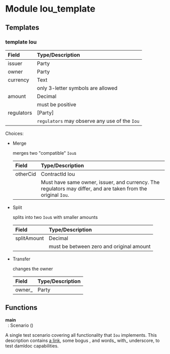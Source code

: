 # <a name="module-ioutemplate-98694"></a>Module Iou\_template

## Templates

### <a name="template-ioutemplate-iou-32396"></a>template Iou

| Field      | Type/Description |
| :--------- | :----------------
| issuer     | Party |
| owner      | Party |
| currency   | Text |
|            | only 3-letter symbols are allowed |
| amount     | Decimal |
|            | must be positive |
| regulators | \[Party\] |
|            | `regulators` may observe any use of the `Iou` |


Choices:

* Merge
  
  merges two "compatible" `Iou`s
  
  | Field    | Type/Description |
  | :------- | :----------------
  | otherCid | ContractId Iou |
  |          | Must have same owner, issuer, and currency. The regulators may differ, and are taken from the original `Iou`. |
  
* Split
  
  splits into two `Iou`s with
  smaller amounts
  
  | Field       | Type/Description |
  | :---------- | :----------------
  | splitAmount | Decimal |
  |             | must be between zero and original amount |
  
* Transfer
  
  changes the owner
  
  | Field   | Type/Description |
  | :------ | :----------------
  | owner\_ | Party |
  

## Functions

<a name="function-ioutemplate-main-13221"></a>**main**  
&nbsp; : Scenario ()

A single test scenario covering all functionality that `Iou` implements.
This description contains [a link](http://example.com), some bogus <inline html>,
and words_ with_ underscore, to test damldoc capabilities.


